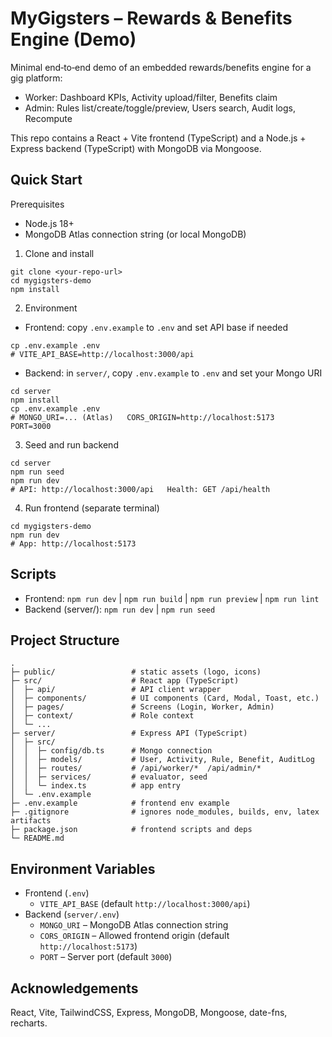 # MyGigsters – Rewards & Benefits Engine (Demo)

Minimal end‑to‑end demo of an embedded rewards/benefits engine for a gig platform:

- Worker: Dashboard KPIs, Activity upload/filter, Benefits claim
- Admin: Rules list/create/toggle/preview, Users search, Audit logs, Recompute

This repo contains a React + Vite frontend (TypeScript) and a Node.js + Express backend (TypeScript) with MongoDB via Mongoose.

## Quick Start

Prerequisites
- Node.js 18+
- MongoDB Atlas connection string (or local MongoDB)

1) Clone and install
```
git clone <your-repo-url>
cd mygigsters-demo
npm install
```

2) Environment
- Frontend: copy `.env.example` to `.env` and set API base if needed
```
cp .env.example .env
# VITE_API_BASE=http://localhost:3000/api
```
- Backend: in `server/`, copy `.env.example` to `.env` and set your Mongo URI
```
cd server
npm install
cp .env.example .env
# MONGO_URI=... (Atlas)   CORS_ORIGIN=http://localhost:5173   PORT=3000
```

3) Seed and run backend
```
cd server
npm run seed
npm run dev
# API: http://localhost:3000/api   Health: GET /api/health
```

4) Run frontend (separate terminal)
```
cd mygigsters-demo
npm run dev
# App: http://localhost:5173
```

## Scripts
- Frontend: `npm run dev` | `npm run build` | `npm run preview` | `npm run lint`
- Backend (server/): `npm run dev` | `npm run seed`

## Project Structure
```
.
├─ public/                 # static assets (logo, icons)
├─ src/                    # React app (TypeScript)
│  ├─ api/                 # API client wrapper
│  ├─ components/          # UI components (Card, Modal, Toast, etc.)
│  ├─ pages/               # Screens (Login, Worker, Admin)
│  ├─ context/             # Role context
│  └─ ...
├─ server/                 # Express API (TypeScript)
│  ├─ src/
│  │  ├─ config/db.ts      # Mongo connection
│  │  ├─ models/           # User, Activity, Rule, Benefit, AuditLog
│  │  ├─ routes/           # /api/worker/*  /api/admin/*
│  │  ├─ services/         # evaluator, seed
│  │  └─ index.ts          # app entry
│  └─ .env.example
├─ .env.example            # frontend env example
├─ .gitignore              # ignores node_modules, builds, env, latex artifacts
├─ package.json            # frontend scripts and deps
└─ README.md
```

## Environment Variables
- Frontend (`.env`)
  - `VITE_API_BASE` (default `http://localhost:3000/api`)
- Backend (`server/.env`)
  - `MONGO_URI` – MongoDB Atlas connection string
  - `CORS_ORIGIN` – Allowed frontend origin (default `http://localhost:5173`)
  - `PORT` – Server port (default `3000`)


## Acknowledgements
React, Vite, TailwindCSS, Express, MongoDB, Mongoose, date-fns, recharts.
